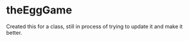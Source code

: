 theEggGame
==========

Created this for a class, still in process of trying to update it and make it better. 

